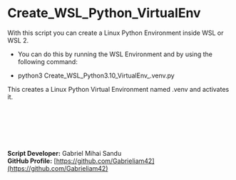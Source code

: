 # Create_WSL_Python_VirtualEnv

With this script you can create a Linux Python Environment inside WSL or WSL 2.

* You can do this by running the WSL Environment and by using the following command:
- python3 Create_WSL_Python3.10_VirtualEnv_.venv.py

This creates a Linux Python Virtual Environment named .venv and activates it.






<br><br>





<br><br>




**Script Developer:** Gabriel Mihai Sandu  
**GitHub Profile:** [https://github.com/Gabrieliam42](https://github.com/Gabrieliam42)
